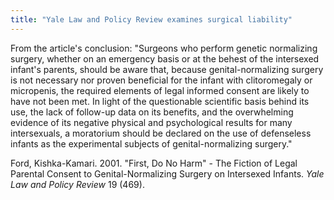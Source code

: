 ```yaml
---
title: "Yale Law and Policy Review examines surgical liability"
---
```


From the article's conclusion: "Surgeons who perform genetic normalizing surgery, whether on an emergency basis or at the behest of the intersexed infant's parents, should be aware that, because genital-normalizing surgery is not necessary nor proven beneficial for the infant with clitoromegaly or micropenis, the required elements of legal informed consent are likely to have not been met. In light of the questionable scientific basis behind its use, the lack of follow-up data on its benefits, and the overwhelming evidence of its negative physical and psychological results for many intersexuals, a moratorium should be declared on the use of defenseless infants as the experimental subjects of genital-normalizing surgery."  
  
  
Ford, Kishka-Kamari. 2001. "First, Do No Harm" - The Fiction of Legal Parental Consent to Genital-Normalizing Surgery on Intersexed Infants. _Yale Law and Policy Review_ 19 (469).